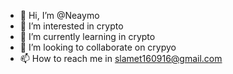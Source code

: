 - 👋 Hi, I’m @Neaymo
- 👀 I’m interested in crypto
- 🌱 I’m currently learning in crypto
- 💞️ I’m looking to collaborate on crypyo
- 📫 How to reach me in slamet160916@gmail.com

<!---
seinna16/seinna16 is a ✨ special ✨ repository because its `README.md` (this file) appears on your GitHub profile.
You can click the Preview link to take a look at your changes.
--->
